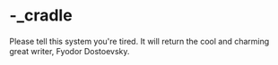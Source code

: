 # -_cradle
Please tell this system you're tired. It will return the cool and charming　great writer, Fyodor  Dostoevsky.
